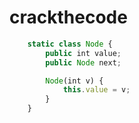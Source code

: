 # crackthecode

```javascript
	static class Node {
		public int value;
		public Node next;

		Node(int v) {
			this.value = v;
		}
	}
```
